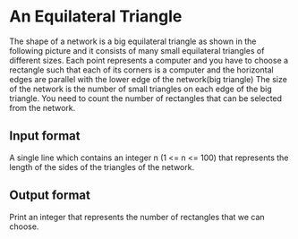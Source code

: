 # An Equilateral Triangle

The shape of a network is a big equilateral triangle as shown in the following picture and it consists of many small equilateral triangles of different sizes. Each point represents a computer and you have to choose a rectangle such that each of its corners is a computer and the horizontal edges are parallel with the lower edge of the network(big triangle) The size of the network is the number of small triangles on each edge of the big triangle. You need to count the number of rectangles that can be selected from the network.

## Input format

A single line which contains an integer n (1 <= n <= 100) that represents the length of the sides of the triangles of the network.

## Output format

Print an integer that represents the number of rectangles that we can choose.
